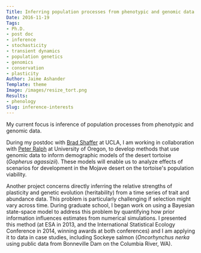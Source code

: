 ```yaml
---
Title: Inferring population processes from phenotypic and genomic data
Date: 2016-11-19
Tags:
- Ph.D.
- post doc
- inference
- stochasticity
- transient dynamics
- population genetics
- genomics
- conservation
- plasticity
Author: Jaime Ashander
Template: theme
Image: /images/resize_tort.png
Results:
- phenology
Slug: inference-interests
---
```


My current focus is inference of population processes from phenotypic and genomic data.

During my postdoc with <a href="https://www.eeb.ucla.edu/Faculty/Shaffer/">Brad Shaffer</a> at UCLA,
I am working in collaboration with <a href="http://ralphlab.usc.edu/">Peter Ralph</a>
at University of Oregon, to develop methods that use genomic data to inform
demographic models of the desert tortoise (<em>Gopherus agassizii</em>).
These models will enable us to analyze effects of scenarios for development in
the Mojave desert on the tortoise's population viability.

Another project concerns directly inferring the relative strengths of plasticity and
genetic evolution (heritability) from a time series of trait and abundance data.
This problem is particularly challenging if selection might vary across time.
During graduate school, I began work on using a Bayesian state-space model to
address this problem by quantifying how prior information influences
estimates from numerical simulations.
I presented this method (at ESA in 2013, and the International Statistical
Ecology Conference in 2014, winning awards at both conferences) and I am
applying it to data in case studies, including Sockeye salmon (_Oncorhynchus nerka_
using public data from Bonneville Dam on the Columbia River, WA).
